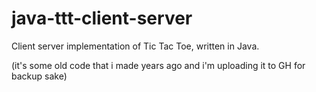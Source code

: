 # java-ttt-client-server
Client server implementation of Tic Tac Toe, written in Java.


(it's some old code that i made years ago and i'm uploading it to GH for backup sake)

